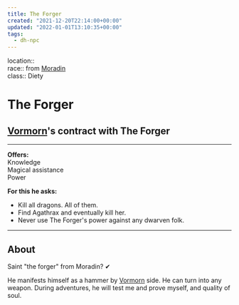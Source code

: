 ```yaml
---
title: The Forger
created: "2021-12-20T22:14:00+00:00"
updated: "2022-01-01T13:10:35+00:00"
tags:
  - dh-npc
---
```


location::   
race:: from [Moradin](Moradin.md)  
class:: Diety

# The Forger

## [Vormorn](Vormorn.md)'s contract with The Forger

---

**Offers:**  
Knowledge  
Magical assistance  
Power

**For this he asks:**

* Kill all dragons. All of them.
* Find Agathrax and eventually kill her.
* Never use The Forger's power against any dwarven folk.

---

## About

Saint "the forger" from Moradin? ✔

He manifests himself as a hammer by [Vormorn](Vormorn.md) side. He can turn into any weapon. During adventures, he will test me and prove myself, and quality of soul.
